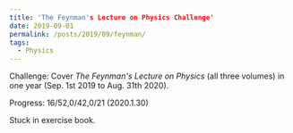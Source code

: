 ```yaml
---
title: 'The Feynman's Lecture on Physics Challenge'
date: 2019-09-01
permalink: /posts/2019/09/feynman/
tags:
  - Physics
---
```


Challenge: Cover *The Feynman's Lecture on Physics* (all three volumes) in one year (Sep. 1st 2019 to Aug. 31th 2020).

Progress: 16/52,0/42,0/21 (2020.1.30)

Stuck in exercise book.